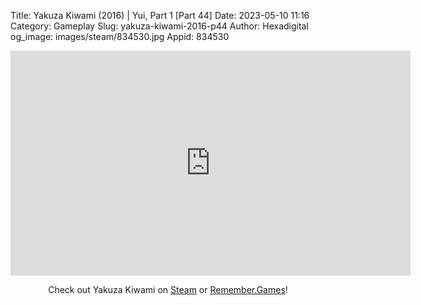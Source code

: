 Title: Yakuza Kiwami (2016) | Yui, Part 1 [Part 44]
Date: 2023-05-10 11:16
Category: Gameplay
Slug: yakuza-kiwami-2016-p44
Author: Hexadigital
og_image: images/steam/834530.jpg
Appid: 834530

<center><iframe src="https://www.youtube.com/embed/XOB-dnRMozY?feature=oembed" allow="accelerometer; autoplay; encrypted-media; gyroscope; picture-in-picture" width="640" height="360" frameborder="0"></iframe>

Check out Yakuza Kiwami on [Steam](https://store.steampowered.com/app/834530/?curator_clanid=34633900) or [Remember.Games](https://remember.games/game/342/)!</center>